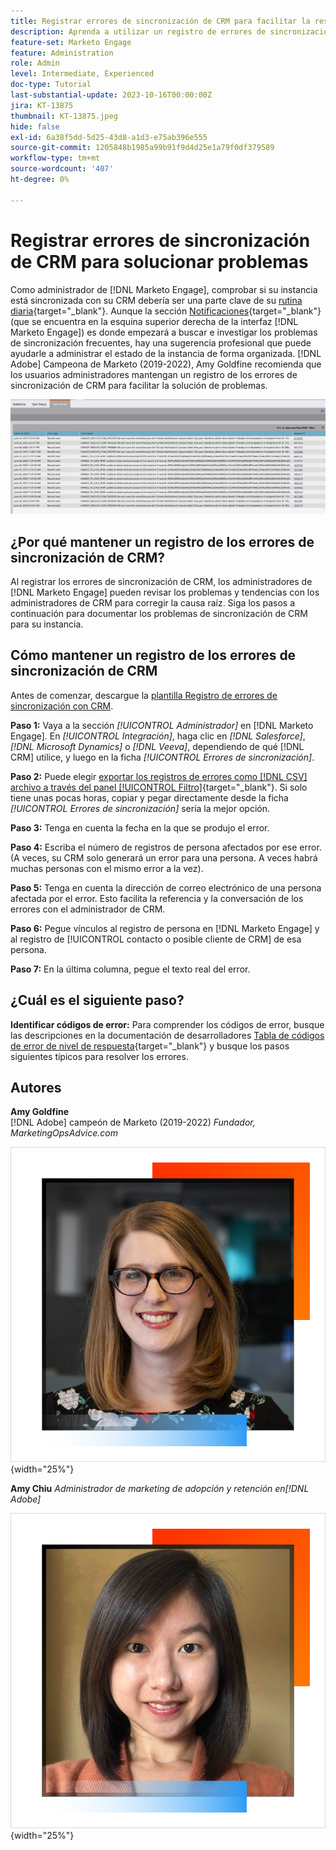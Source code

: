 ```yaml
---
title: Registrar errores de sincronización de CRM para facilitar la resolución de problemas
description: Aprenda a utilizar un registro de errores de sincronización de CRM para investigar los problemas de sincronización de CRM y mantenerla en funcionamiento sin problemas.
feature-set: Marketo Engage
feature: Administration
role: Admin
level: Intermediate, Experienced
doc-type: Tutorial
last-substantial-update: 2023-10-16T00:00:00Z
jira: KT-13875
thumbnail: KT-13875.jpeg
hide: false
exl-id: 6a38f5dd-5d25-43d8-a1d3-e75ab396e555
source-git-commit: 1205848b1985a99b91f9d4d25e1a79f0df379589
workflow-type: tm+mt
source-wordcount: '407'
ht-degree: 0%

---
```


# Registrar errores de sincronización de CRM para solucionar problemas

Como administrador de [!DNL Marketo Engage], comprobar si su instancia está sincronizada con su CRM debería ser una parte clave de su [rutina diaria](https://nation.marketo.com/t5/champion-program-blogs/my-marketo-morning-routine-tips-for-driving-marketing-operation/ba-p/247508){target="_blank"}. Aunque la sección [Notificaciones](https://experienceleague.adobe.com/docs/marketo/using/product-docs/core-marketo-concepts/miscellaneous/notification-types.html?lang=es){target="_blank"} (que se encuentra en la esquina superior derecha de la interfaz [!DNL Marketo Engage]) es donde empezará a buscar e investigar los problemas de sincronización frecuentes, hay una sugerencia profesional que puede ayudarle a administrar el estado de la instancia de forma organizada. [!DNL Adobe] Campeona de Marketo (2019-2022), Amy Goldfine recomienda que los usuarios administradores mantengan un registro de los errores de sincronización de CRM para facilitar la solución de problemas.

![Captura de pantalla de la ficha Errores de sincronización](/help/marketo-tutorial-inherited-instance/_assets/Marketo_Engage_Admin_Salesforce_Sync_Errors_Tab.png)

## ¿Por qué mantener un registro de los errores de sincronización de CRM?

Al registrar los errores de sincronización de CRM, los administradores de [!DNL Marketo Engage] pueden revisar los problemas y tendencias con los administradores de CRM para corregir la causa raíz. Siga los pasos a continuación para documentar los problemas de sincronización de CRM para su instancia.

## Cómo mantener un registro de los errores de sincronización de CRM

Antes de comenzar, descargue la [plantilla Registro de errores de sincronización con CRM](/help/marketo-tutorial-inherited-instance/_assets/downloads/Adobe-Marketo-Engage_CRM-Sync-Error-Log-Template.xlsx).

**Paso 1:** Vaya a la sección *[!UICONTROL Administrador]* en [!DNL Marketo Engage]. En *[!UICONTROL Integración]*, haga clic en *[!DNL Salesforce]*, *[!DNL Microsoft Dynamics]* o *[!DNL Veeva]*, dependiendo de qué [!DNL CRM] utilice, y luego en la ficha *[!UICONTROL Errores de sincronización]*.

**Paso 2:** Puede elegir [exportar los registros de errores como  [!DNL CSV] archivo a través del panel [!UICONTROL Filtro]](https://experienceleague.adobe.com/docs/marketo/using/product-docs/crm-sync/salesforce-sync/salesforce-sync-errors.html?lang=es#filter-sync-errors){target="_blank"}. Si solo tiene unas pocas horas, copiar y pegar directamente desde la ficha *[!UICONTROL Errores de sincronización]* sería la mejor opción.

**Paso 3:** Tenga en cuenta la fecha en la que se produjo el error.

**Paso 4:** Escriba el número de registros de persona afectados por ese error. (A veces, su CRM solo generará un error para una persona. A veces habrá muchas personas con el mismo error a la vez).

**Paso 5:** Tenga en cuenta la dirección de correo electrónico de una persona afectada por el error. Esto facilita la referencia y la conversación de los errores con el administrador de CRM.

**Paso 6:** Pegue vínculos al registro de persona en [!DNL Marketo Engage] y al registro de [!UICONTROL contacto o posible cliente de CRM] de esa persona.

**Paso 7:** En la última columna, pegue el texto real del error.

## ¿Cuál es el siguiente paso?

**Identificar códigos de error:** Para comprender los códigos de error, busque las descripciones en la documentación de desarrolladores [Tabla de códigos de error de nivel de respuesta](https://developers.marketo.com/rest-api/error-codes/#response_level_error_codes){target="_blank"} y busque los pasos siguientes típicos para resolver los errores.

## Autores

**Amy Goldfine**\
[!DNL Adobe] campeón de Marketo (2019-2022)
*Fundador, MarketingOpsAdvice.com*

![Amy Goldfine](/help/marketo-tutorial-inherited-instance/_assets/authors/Customer_Author_Amy_Goldfine.png){width="25%"}

**Amy Chiu**
*Administrador de marketing de adopción y retención en[!DNL Adobe]*

![Amy Chiu](/help/marketo-tutorial-inherited-instance/_assets/authors/Adobe_Author_Amy_Chiu.png){width="25%"}

